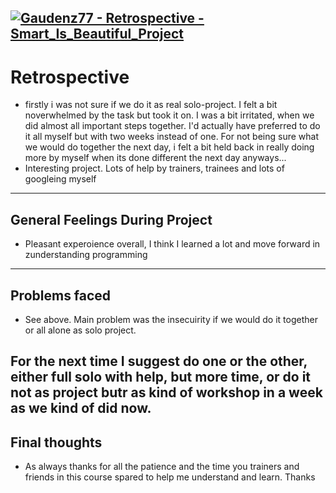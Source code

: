 [![Gaudenz77 - Retrospective - Smart_Is_Beautiful_Project](https://img.shields.io/badge/Gaudenz77_--_Retrospective-Smart__Is__Beautiful__Project-eb6b34?style=for-the-badge)](https://github.com/Gaudenz77/Smart_Is_Beautiful_Project/blob/main/retrospective.md)
---
# Retrospective
* firstly i was not sure if we do it as real solo-project. I felt a bit noverwhelmed by the task but took it on. I was a bit irritated, when we did almost all important steps together. I'd actually have preferred to do it all myself but with two weeks instead of one. For not being sure what we would do together the next day, i felt a bit held back in really doing more by myself when its done different the next day anyways...
* Interesting project. Lots of help by trainers, trainees and lots of googleing myself
---
## General Feelings During Project
* Pleasant experoience overall, I think I learned a lot and move forward in zunderstanding programming
----
## Problems faced
* See above. Main problem was the insecuirity if we would do it together or all alone as solo project.
## For the next time I suggest do one or the other, either full solo with help, but more time, or do it not as project butr as kind of workshop in a week as we kind of did now.
## Final thoughts
* As always thanks for all the patience and the time you trainers and friends in this course spared to help me understand and learn. 
Thanks